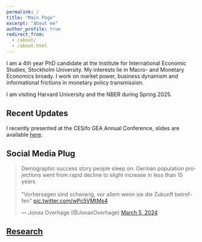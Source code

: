 ```yaml
---
permalink: /
title: "Main Page"
excerpt: "About me"
author_profile: true
redirect_from: 
  - /about/
  - /about.html
---
```



I am a 4th year PhD candidate at the Institute for International Economic Studies, Stockholm University. My interests lie in Macro- and Monetary Economics broady. I work on market power, business dynamism and informational frictions in monetary policy transmission.

I am visiting Harvard University and the NBER during Spring 2025.

## Recent Updates

I recently presented at the CESifo GEA Annual Conference, slides are available [here](https://joverhage.github.io/Monopsony-MMO-CESifo.pdf).



## Social Media Plug

<blockquote class="twitter-tweet"><p lang="en" dir="ltr">Demographic success story people sleep on: German population projections went from rapid decline to slight increase in less than 15 years.<br><br>&quot;Vorhersagen sind schwierig, vor allem wenn sie die Zukunft betreffen&quot; <a href="https://t.co/wPc5VMtMs4">pic.twitter.com/wPc5VMtMs4</a></p>&mdash; Jonas Overhage (@JonasOverhage) <a href="https://twitter.com/JonasOverhage/status/1765079817198936408?ref_src=twsrc%5Etfw">March 5, 2024</a></blockquote> <script async src="https://platform.twitter.com/widgets.js" charset="utf-8"></script> 


## [Research](research)



<!--
## [Teaching](teaching)


## [CV](cv)
-->

<!--
git commit -am "add change to ________" && git push
-->

<!--
git add _pages/about.md && git commit -m "add change to _pages/about" && git push
-->
